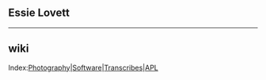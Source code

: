 <section>

# Essie Lovett

---

## wiki

Index:[Photography](wiki/photography.html)|[Software](/wiki/#e)|[Transcribes](wiki/transcribes.html)|[APL](wiki/APL.html)

</section>
